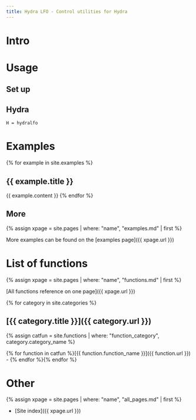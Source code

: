 ```yaml
---
title: Hydra LFO - Control utilities for Hydra
---
```


# Intro

# Usage

## Set up

## Hydra

```
H = hydralfo
```

# Examples

{% for example in site.examples %}
## {{ example.title }}
{{ example.content }}
{% endfor %}

## More

{% assign xpage = site.pages | where: "name", "examples.md" | first %}

More examples can be found on the [examples page]({{ xpage.url }})

# List of functions

{% assign xpage = site.pages | where: "name", "functions.md" | first %}

[All functions reference on one page]({{ xpage.url }})

{% for category in site.categories %}
## [{{ category.title }}]({{ category.url }})

{% assign catfun = site.functions | where: "function_category", category.category_name %}

{% for function in catfun %}[{{ function.function_name }}]({{ function.url }}) - {% endfor %}{% endfor %}

# Other

{% assign xpage = site.pages | where: "name", "all_pages.md" | first %}

 * [Site index]({{ xpage.url }})
